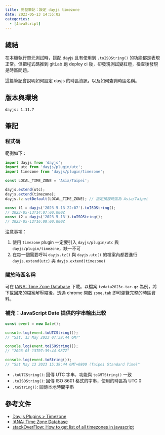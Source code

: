 ```yaml
---
title: 開發筆記：設定 dayjs timezone
date: 2023-05-13 14:55:02
categories:
  - [JavaScript]
---
```


## 總結

在本機執行單元測試時，搭配 dayjs 且有使用到 `.toISOString()` 的功能都是表現正常。但把程式碼推到 gitLab 跑 deploy ci 後，卻發現測試變紅燈，檢查後發現是時區問題。

這篇筆記會說明如何設定 dayjs 的時區資訊，以及如何查詢時區名稱。

## 版本與環境

```plaintext
dayjs: 1.11.7
```

## 筆記

### 程式碼

範例如下：

```ts
import dayjs from 'dayjs';
import utc from 'dayjs/plugin/utc';
import timezone from 'dayjs/plugin/timezone';

const LOCAL_TIME_ZONE = 'Asia/Taipei';

dayjs.extend(utc);
dayjs.extend(timezone);
dayjs.tz.setDefault(LOCAL_TIME_ZONE); // 指定預設時區為 Asia/Taipei

const t1 = dayjs('2023-5-13 22:07').toISOString();
// 2023-05-13T14:07:00.000Z
const t2 = dayjs('2023-5-13').toISOString();
// 2023-05-12T16:00:00.000Z
```

注意事項：

1. 使用 `timezone` plugin 一定要引入 `dayjs/plugin/utc` 與 `dayjs/plugin/timezone`，缺一不可
2. 在每一個需要呼叫 `dayjs.tz()` 與 `dayjs.utc()` 的檔案內都要進行 `dayjs.extend(utc)` 與 `dayjs.extend(timezone)`

### 關於時區名稱

可在 [IANA: Time Zone Database](https://www.iana.org/time-zones) 下載。以檔案 `tzdata2023c.tar.gz` 為例，將下載回來的檔案解壓縮後，透過 chrome 開啟 `zone.tab` 即可瀏覽完整的時區資料。

### 補充：JavaScript Date 提供的字串輸出比較

```ts
const event = new Date();

console.log(event.toUTCString());
// "Sat, 13 May 2023 07:39:44 GMT"

console.log(event.toISOString());
// "2023-05-13T07:39:44.987Z"

console.log(event.toString());
// "Sat May 13 2023 15:39:44 GMT+0800 (Taipei Standard Time)"
```

- `.toUTCString()`: 回傳 UTC 字串，功能與 `toGMTString()` 一致
- `.toISOString()`: 回傳 ISO 8601 格式的字串，使用的時區為 UTC 0
- `.toString()`: 回傳本地時間字串

## 參考文件

- [Day.js Plugins > Timezone](https://day.js.org/docs/en/plugin/timezone)
- [IANA: Time Zone Database](https://www.iana.org/time-zones)
- [stackOverFlow: How to get list of all timezones in javascript](https://stackoverflow.com/questions/38399465/how-to-get-list-of-all-timezones-in-javascript)
